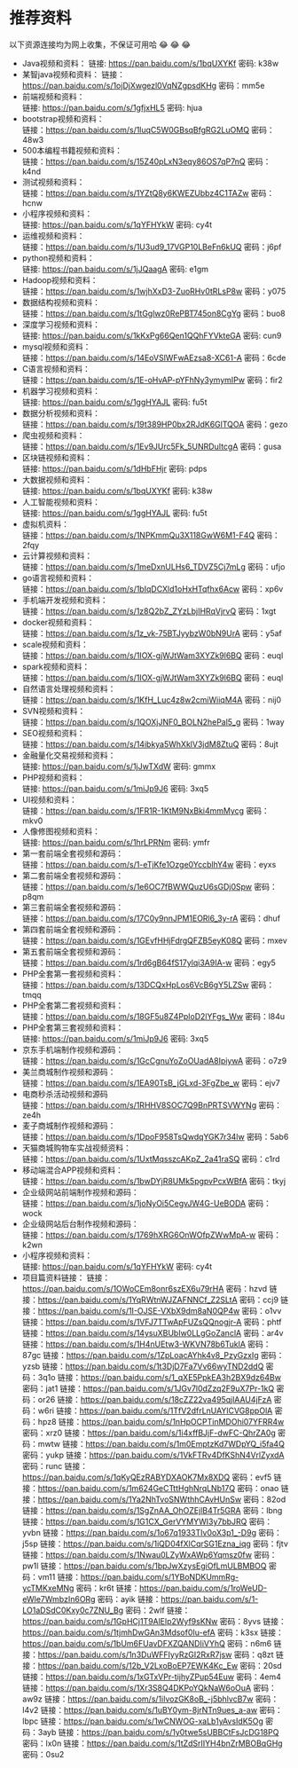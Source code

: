 # 推荐资料

以下资源连接均为网上收集，不保证可用哈 :joy: :joy: :joy:

* Java视频和资料：
链接: https://pan.baidu.com/s/1bqUXYKf 密码: k38w
* 某智java视频和资料：
链接：https://pan.baidu.com/s/1ojDjXwgezl0VqNZgpsdKHg 密码：mm5e
* 前端视频和资料：                             
链接: https://pan.baidu.com/s/1gfjxHL5 密码: hjua
* bootstrap视频和资料：                     
链接：https://pan.baidu.com/s/1luqC5W0GBsqBfgRG2LuOMQ 密码：48w3
* 500本编程书籍视频和资料：               
链接：https://pan.baidu.com/s/15Z40pLxN3eqy86OS7qP7nQ 密码：k4nd
* 测试视频和资料：                              
链接：https://pan.baidu.com/s/1YZtQ8y6KWEZUbbz4C1TAZw 密码：hcnw
* 小程序视频和资料：                           
链接: https://pan.baidu.com/s/1qYFHYkW 密码: cy4t
* 运维视频和资料：                              
链接：https://pan.baidu.com/s/1U3ud9_17VGP10LBeFn6kUQ 密码：j6pf
* python视频和资料：                          
链接: https://pan.baidu.com/s/1jJQaagA 密码: e1gm
* Hadoop视频和资料：                       
链接：https://pan.baidu.com/s/1wjhXxD3-ZuoRHv0tRLsP8w 密码：y075
* 数据结构视频和资料：                        
链接：https://pan.baidu.com/s/1tGglwz0RePBT745on8CgYg 密码：buo8
* 深度学习视频和资料：                        
链接: https://pan.baidu.com/s/1kKxPg66Qen1QQhFYVkteGA 密码: cun9
* mysql视频和资料：                           
链接：https://pan.baidu.com/s/14EoVSlWFwAEzsa8-XC61-A 密码：6cde
* C语言视频和资料：                            
链接：https://pan.baidu.com/s/1E-oHvAP-pYFhNy3ymymIPw 密码：fir2
* 机器学习视频和资料：                        
链接: https://pan.baidu.com/s/1ggHYAJL 密码: fu5t
* 数据分析视频和资料：                       
链接：https://pan.baidu.com/s/19t389HP0bx2RJdK6GlTQOA 密码：gezo
* 爬虫视频和资料：                              
链接：https://pan.baidu.com/s/1Ev9JUrc5Fk_5UNRDuItcgA 密码：gusa
* 区块链视频和资料：                           
链接: https://pan.baidu.com/s/1dHbFHjr 密码: pdps
* 大数据视频和资料：                           
链接: https://pan.baidu.com/s/1bqUXYKf 密码: k38w
* 人工智能视频和资料：                        
链接: https://pan.baidu.com/s/1ggHYAJL 密码: fu5t
* 虚拟机资料：                                     
链接：https://pan.baidu.com/s/1NPKmmQu3X118GwW6M1-F4Q 密码：2fqy
* 云计算视频和资料：                           
链接：https://pan.baidu.com/s/1meDxnULHs6_TDVZ5Cj7mLg 密码：ufjo
* go语言视频和资料：                          
链接：https://pan.baidu.com/s/1bIqDCXld1oHxHTqfhx6Acw 密码：xp6v
* 手机端开发视频和资料：                    
链接：https://pan.baidu.com/s/1z8Q2bZ_ZYzLbjIHRqVjrvQ 密码：1xgt
* docker视频和资料：                          
链接：https://pan.baidu.com/s/1z_vk-75BTJyybzW0bN9UrA 密码：y5af
* scale视频和资料：                             
链接：https://pan.baidu.com/s/1IOX-gjWJtWam3XYZk9l6BQ 密码：euql
* spark视频和资料：                            
链接：https://pan.baidu.com/s/1IOX-gjWJtWam3XYZk9l6BQ 密码：euql
* 自然语言处理视频和资料：                 
链接：https://pan.baidu.com/s/1KfH_Luc4z8w2cmiWiiqM4A 密码：nij0
* SVN视频和资料：                              
链接：https://pan.baidu.com/s/1QOXjJNF0_BOLN2hePal5_g 密码：1way
* SEO视频和资料：                              
链接：https://pan.baidu.com/s/14ibkya5WhXklV3jdM8ZtuQ 密码：8ujt
* 金融量化交易视频和资料：                 
链接: https://pan.baidu.com/s/1jJwTXdW 密码: gmmx
* PHP视频和资料：                              
链接: https://pan.baidu.com/s/1miJp9J6 密码: 3xq5
* UI视频和资料：                                 
链接：https://pan.baidu.com/s/1FR1R-1KtM9NxBki4mmMycg 密码：mkv0
* 人像修图视频和资料：                       
链接: https://pan.baidu.com/s/1hrLPRNm 密码: ymfr
* 第一套前端全套视频和源码：             
链接：https://pan.baidu.com/s/1-eTjKfe1Ozge0YccblhY4w 密码：eyxs
* 第二套前端全套视频和源码：             
链接：https://pan.baidu.com/s/1e6OC7fBWWQuzU6sGDj0Spw 密码：p8qm
* 第三套前端全套视频和源码：             
链接：https://pan.baidu.com/s/17C0y9nnJPM1EORl6_3y-rA 密码：dhuf
* 第四套前端全套视频和源码：             
链接：https://pan.baidu.com/s/1GEvfHHjFdrgQFZB5eyK08Q 密码：mxev
* 第五套前端全套视频和源码：             
链接：https://pan.baidu.com/s/1rd6gB64fS17ylqi3A9IA-w 密码：egy5
* PHP全套第一套视频和资料：             
链接：https://pan.baidu.com/s/13DCQxHpLos6VcB6gY5LZSw 密码：tmqq
* PHP全套第二套视频和资料：             
链接：https://pan.baidu.com/s/18GF5u8Z4PploD2lYFgs_Ww 密码：l84u
* PHP全套第三套视频和资料：             
链接: https://pan.baidu.com/s/1miJp9J6 密码: 3xq5
* 京东手机端制作视频和源码：             
链接：https://pan.baidu.com/s/1GcCgnuYoZoOUadA8IpiywA 密码：o7z9
* 美兰商城制作视频和源码：                
链接：https://pan.baidu.com/s/1EA90TsB_jGLxd-3FgZbe_w 密码：ejv7
* 电商秒杀活动视频和源码                   
链接：https://pan.baidu.com/s/1RHHV8SOC7Q9BnPRTSVWYNg 密码：ze4h
* 麦子商城制作视频和源码：                
链接：https://pan.baidu.com/s/1DpoF958TsQwdqYGK7r34lw 密码：5ab6
* 天猫商城购物车实战视频资料：         
链接：https://pan.baidu.com/s/1UxtMqsszcAKpZ_2a41raSQ 密码：c1rd
* 移动端混合APP视频和资料：             
链接：https://pan.baidu.com/s/1bwDYjR8UMk5pgpvPcxWBfA 密码：tkyj
* 企业级网站前端制作视频和源码：      
链接：https://pan.baidu.com/s/1joNyOi5CegvJW4G-UeBODA 密码：wock
* 企业级网站后台制作视频和源码：      
链接：https://pan.baidu.com/s/1769hXRG6OnWOfpZWwMpA-w 密码：k2wn
* 小程序视频和资料：                         
链接: https://pan.baidu.com/s/1qYFHYkW 密码: cy4t
* 项目篇资料链接：
链接：https://pan.baidu.com/s/1OWoCEm8onr6szEX6u79rHA 密码：hzvd
链接：https://pan.baidu.com/s/1YqRWtnWJZAFNNCf_Z2SLtA 密码：ccj9
链接：https://pan.baidu.com/s/1I-OJSE-VXbX9dm8aN0QP4w 密码：o1vv
链接：https://pan.baidu.com/s/1VFJ7TTwApFUZsQQnogjr-A 密码：phtf
链接：https://pan.baidu.com/s/14ysuXBUbIw0LLgGoZanclA 密码：ar4v
链接：https://pan.baidu.com/s/1H4nUEtw3-WKVN78b6TuklA 密码：87gc
链接：https://pan.baidu.com/s/1ZpLoacAYhk4v8_PzyGzxIg 密码：yzsb
链接：https://pan.baidu.com/s/1t3DjD7Fa7Vv66wyTND2ddQ 密码：3q1o
链接：https://pan.baidu.com/s/1_qXE5PpkEA3h2BX9dz64Bw 密码：jat1
链接：https://pan.baidu.com/s/1JGv7l0dZzq2F9uX7Pr-1kQ 密码：or26
链接：https://pan.baidu.com/s/18cZZ22va495qjlAAU4jFzA 密码：w6ri
链接：https://pan.baidu.com/s/1TfV2dfrLnUAYlCVG8ppOlA 密码：hpz8
链接：https://pan.baidu.com/s/1nHpOCPTinMDOhi07YFRR4w 密码：xrz0
链接：https://pan.baidu.com/s/1i4xffBJjF-dwFC-QhrZA0g 密码：mwtw
链接：https://pan.baidu.com/s/1m0EmptzKd7WDpYQ_i5fa4Q 密码：yukp
链接：https://pan.baidu.com/s/1VkFTRv4DfKShN4VrlZyxdA 密码：runc
链接：https://pan.baidu.com/s/1qKyQEzRABYDXAOK7Mx8XDQ 密码：evf5
链接：https://pan.baidu.com/s/1m624GeCTttHghNrqLNb17Q 密码：onao
链接：https://pan.baidu.com/s/1Ya2NhTvoSNWthhCAvHUnSw 密码：82od
链接：https://pan.baidu.com/s/1SgZnAA_OhOZEjlB4Tr5GRA 密码：lbng
链接：https://pan.baidu.com/s/1G1CX_GerVYMYWI3y7bbJRQ 密码：yvbn
链接：https://pan.baidu.com/s/1o67q1933TIv0oX3p1_-D9g 密码：j5sp
链接：https://pan.baidu.com/s/1iQD04fXlCqrSG1Ezna_iqg 密码：fjtv
链接：https://pan.baidu.com/s/1Nwau0LZyWxAWp6Yqmsz0fw 密码：pw1l
链接：https://pan.baidu.com/s/1bpJwXzysEgiOfLmULBMBOQ 密码：vm11
链接：https://pan.baidu.com/s/1YBoNDKUmmRg-ycTMKxeMNg 密码：kr6t
链接：https://pan.baidu.com/s/1roWeUD-eWle7WmbzIn6ORg 密码：ayik
链接：https://pan.baidu.com/s/1-LO1aDSdC0Kxy0c7ZNU_Bg 密码：2wlf
链接：https://pan.baidu.com/s/1GpHCj1T9AlElp2Wyf9sKNw 密码：8yvs
链接：https://pan.baidu.com/s/1tjmhDwGAn3Mdsof0Iu-efA 密码：k3sx
链接：https://pan.baidu.com/s/1bUm6FUavDFXZQANDIiVYhQ 密码：n6m6
链接：https://pan.baidu.com/s/1n3DuWFFIyyRzGI2RxR7jsw 密码：q8zt
链接：https://pan.baidu.com/s/12b_V2LxoBoEP7EWK4Kc_Ew 密码：20sd
链接：https://pan.baidu.com/s/1xGTxVPr-tijhyZPup54Euw 密码：4em4
链接：https://pan.baidu.com/s/1Xr3S8Q4DKPoYQkNaW6oOuA 密码：aw9z
链接：https://pan.baidu.com/s/1ilvozGK8oB_-j5bhlvcB7w 密码：l4v2
链接：https://pan.baidu.com/s/1uBY0ym-8jrNTn9ues_a-aw 密码：lbpc
链接：https://pan.baidu.com/s/1wCNWOG-xaLb1yAvsIdK5Og 密码：3ayb
链接：https://pan.baidu.com/s/1y0twe5sUBBCtFsJcDG18PQ 密码：lx0n
链接：https://pan.baidu.com/s/1tZdSrIIYH4bnZrMBOBqGHg 密码：0su2



